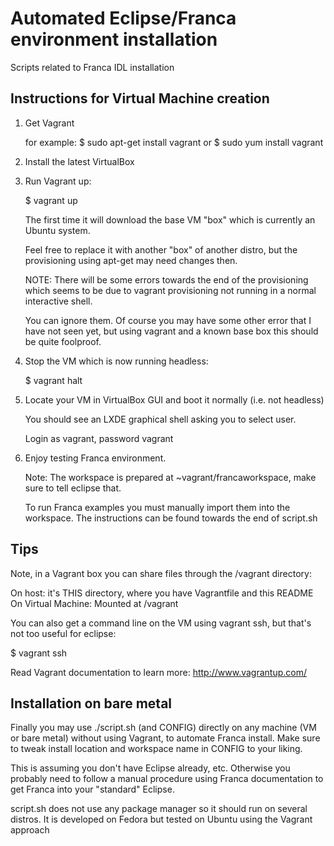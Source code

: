 Automated Eclipse/Franca environment installation
=================================================

Scripts related to Franca IDL installation

Instructions for Virtual Machine creation
-----------------------------------------

1. Get Vagrant

   for example:
   $ sudo apt-get install vagrant
    or
   $ sudo yum install vagrant

2. Install the latest VirtualBox

3. Run Vagrant up:

   $ vagrant up

   The first time it will download the base VM "box" which
   is currently an Ubuntu system.

   Feel free to replace it with another "box" of another 
   distro, but the provisioning using apt-get may need changes then.

   NOTE: There will be some errors towards the end of the provisioning
   which seems to be due to vagrant provisioning not running in a normal
   interactive shell.

   You can ignore them.  Of course you may have some other error that
   I have not seen yet, but using vagrant and a known base box this
   should be quite foolproof.

4. Stop the VM which is now running headless:

   $ vagrant halt

5. Locate your VM in VirtualBox GUI and boot it normally (i.e. not headless)

   You should see an LXDE graphical shell asking you to select user.

   Login as vagrant, password vagrant

6. Enjoy testing Franca environment.  

   Note: The workspace is prepared at ~vagrant/francaworkspace,
   make sure to tell eclipse that.

   To run Franca examples you must manually import them into the workspace.
   The instructions can be found towards the end of script.sh


Tips
----

   Note, in a Vagrant box you can share files through the /vagrant directory:

   On host: it's THIS directory, where you have Vagrantfile and this README
   On Virtual Machine:   Mounted at /vagrant

   You can also get a command line on the VM using vagrant ssh, but
   that's not too useful for eclipse:

   $ vagrant ssh

   Read Vagrant documentation to learn more: http://www.vagrantup.com/

Installation on bare metal
--------------------------

Finally you may use ./script.sh (and CONFIG) directly on any machine (VM or
bare metal) without using Vagrant, to automate Franca install.  Make sure
to tweak install location and workspace name in CONFIG to your liking.

This is assuming you don't have Eclipse already, etc.  Otherwise
you probably need to follow a manual procedure using Franca documentation
to get Franca into your "standard" Eclipse.

script.sh does not use any package manager so it should run on several
distros. It is developed on Fedora but tested on Ubuntu using the
Vagrant approach

